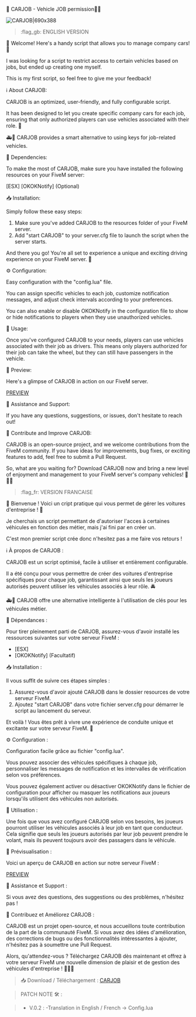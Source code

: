 🚀 CARJOB - Vehicle JOB permission🚗💨

![CARJOB|690x388](upload://7hGJg4wiMRpax9C1Amg6ith7MuG.jpeg)

> :flag_gb: ENGLISH VERSION 

👋 Welcome! Here's a handy script that allows you to manage company cars! 🎉

I was looking for a script to restrict access to certain vehicles based on jobs, but ended up creating one myself.

This is my first script, so feel free to give me your feedback!

ℹ️ About CARJOB:

CARJOB is an optimized, user-friendly, and fully configurable script.

It has been designed to let you create specific company cars for each job, ensuring that only authorized players can use vehicles associated with their role. 🚓

🚑💼 CARJOB provides a smart alternative to using keys for job-related vehicles.

🔧 Dependencies:

To make the most of CARJOB, make sure you have installed the following resources on your FiveM server:

[ESX] [OKOKNotify] (Optional)

📥 Installation:

Simply follow these easy steps:

1. Make sure you've added CARJOB to the resources folder of your FiveM server.
2. Add "start CARJOB" to your server.cfg file to launch the script when the server starts.

And there you go! You're all set to experience a unique and exciting driving experience on your FiveM server. 🚀

⚙️ Configuration:

Easy configuration with the "config.lua" file.

You can assign specific vehicles to each job, customize notification messages, and adjust check intervals according to your preferences.

You can also enable or disable OKOKNotify in the configuration file to show or hide notifications to players when they use unauthorized vehicles.

🚗 Usage:

Once you've configured CARJOB to your needs, players can use vehicles associated with their job as drivers. This means only players authorized for their job can take the wheel, but they can still have passengers in the vehicle.

👀 Preview:

Here's a glimpse of CARJOB in action on our FiveM server.

[PREVIEW](https://drive.google.com/file/d/1CxWXtK7fm2Q67f2dTrKzJ6X74xxE21gC/view)

📢 Assistance and Support:

If you have any questions, suggestions, or issues, don't hesitate to reach out!

🌟 Contribute and Improve CARJOB:

CARJOB is an open-source project, and we welcome contributions from the FiveM community. If you have ideas for improvements, bug fixes, or exciting features to add, feel free to submit a Pull Request.


So, what are you waiting for? Download CARJOB now and bring a new level of enjoyment and management to your FiveM server's company vehicles! 🚀🚗💨



>  :flag_fr: VERSION FRANCAISE


👋 Bienvenue ! Voici un cript pratique qui vous permet de gérer les voitures d'entreprise ! 🎉

Je cherchais un script permettant de d'autoriser l'acces à certaines véhicules en fonction des métier, mais j'ai fini par en créer un.

C'est mon premier script crée donc n'hesitez pas a me faire vos retours ! 

 ℹ️ À propos de CARJOB :

CARJOB est un script optimisé, facile à utiliser et entièrement configurable. 

Il a été conçu pour vous permettre de créer des voitures d'entreprise spécifiques pour chaque job, garantissant ainsi que seuls les joueurs autorisés peuvent utiliser les véhicules associés à leur rôle. 🚔

🚑💼 CARJOB offre une alternative intelligente à l'utilisation de clés pour les véhicules métier.

🔧 Dépendances :

Pour tirer pleinement parti de CARJOB, assurez-vous d'avoir installé les ressources suivantes sur votre serveur FiveM :

* [ESX]
* [OKOKNotify]  (Facultatif) 

📥 Installation :

 Il vous suffit de suivre ces étapes simples :

1. Assurez-vous d'avoir ajouté CARJOB dans le dossier resources de votre serveur FiveM.
2. Ajoutez "start CARJOB" dans votre fichier server.cfg pour démarrer le script au lancement du serveur.

Et voilà ! Vous êtes prêt à vivre une expérience de conduite unique et excitante sur votre serveur FiveM. 🚀

⚙️ Configuration :

Configuration facile  grâce au fichier "config.lua". 

Vous pouvez associer des véhicules spécifiques à chaque job, personnaliser les messages de notification et les intervalles de vérification selon vos préférences. 

Vous pouvez également activer ou désactiver OKOKNotify dans le fichier de configuration pour afficher ou masquer les notifications aux joueurs lorsqu'ils utilisent des véhicules non autorisés.

🚗 Utilisation :

Une fois que vous avez configuré CARJOB selon vos besoins, les joueurs pourront utiliser les véhicules associés à leur job en tant que conducteur. Cela signifie que seuls les joueurs autorisés par leur job peuvent prendre le volant, mais ils peuvent toujours avoir des passagers dans le véhicule.

👀 Prévisualisation :

Voici un aperçu de CARJOB en action sur notre serveur FiveM :

[PREVIEW](https://drive.google.com/file/d/1CxWXtK7fm2Q67f2dTrKzJ6X74xxE21gC/view)

📢 Assistance et Support :

 Si vous avez des questions, des suggestions ou des problèmes, n'hésitez pas !

🌟 Contribuez et Améliorez CARJOB :

CARJOB est un projet open-source, et nous accueillons toute contribution de la part de la communauté FiveM. Si vous avez des idées d'amélioration, des corrections de bugs ou des fonctionnalités intéressantes à ajouter, n'hésitez pas à soumettre une Pull Request.

Alors, qu'attendez-vous ? Téléchargez CARJOB dès maintenant et offrez à votre serveur FiveM une nouvelle dimension de plaisir et de gestion des véhicules d'entreprise ! 🚀🚗💨



 > 📥 Download / Téléchargement  :
[CARJOB ](https://github.com/xB3NDO/CARJOB)


> PATCH NOTE 🛠️ : 

>  -  V.0.2 :
-Translation in English / French -> Config.lua

